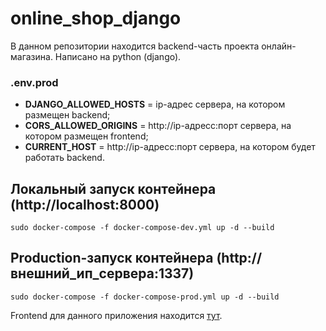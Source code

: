 # online_shop_django

В данном репозитории находится backend-часть проекта онлайн-магазина. Написано на python (django).

### .env.prod

* **DJANGO_ALLOWED_HOSTS** = ip-адрес сервера, на котором размещен backend; 
* **CORS_ALLOWED_ORIGINS** = http://ip-адресс:порт сервера, на котором размещен frontend; 
* **CURRENT_HOST** = http://ip-адресс:порт сервера, на котором будет работать backend.

## Локальный запуск контейнера (http://localhost:8000)
```
sudo docker-compose -f docker-compose-dev.yml up -d --build
```

## Production-запуск контейнера (http://внешний_ип_сервера:1337)
```
sudo docker-compose -f docker-compose-prod.yml up -d --build
```

Frontend для данного приложения находится [тут](https://github.com/im-not-tequila/online_shop_vue).
